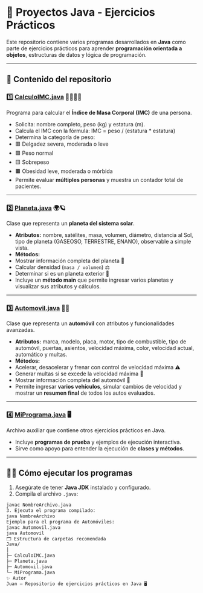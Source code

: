 # 🚀 Proyectos Java - Ejercicios Prácticos

Este repositorio contiene varios programas desarrollados en **Java** como parte de ejercicios prácticos para aprender **programación orientada a objetos**, estructuras de datos y lógica de programación.  

---

## 📂 Contenido del repositorio

### 1️⃣ [CalculoIMC.java](./CalculoIMC.java) 🧍‍♂️🧍‍♀️
Programa para calcular el **Índice de Masa Corporal (IMC)** de una persona.  

- Solicita: nombre completo, peso (kg) y estatura (m).  
- Calcula el IMC con la fórmula:
IMC = peso / (estatura * estatura)
- Determina la categoría de peso:  
- 🟥 Delgadez severa, moderada o leve  
- 🟩 Peso normal  
- 🟨 Sobrepeso  
- 🟫 Obesidad leve, moderada o mórbida  
- Permite evaluar **múltiples personas** y muestra un contador total de pacientes.

---

### 2️⃣ [Planeta.java](./Planeta.java) 🌍🪐
Clase que representa un **planeta del sistema solar**.  

- **Atributos:** nombre, satélites, masa, volumen, diámetro, distancia al Sol, tipo de planeta (GASEOSO, TERRESTRE, ENANO), observable a simple vista.  
- **Métodos:**  
- Mostrar información completa del planeta 🌟  
- Calcular densidad (`masa / volumen`) ⚖️  
- Determinar si es un planeta exterior 🚀  
- Incluye un **método main** que permite ingresar varios planetas y visualizar sus atributos y cálculos.

---

### 3️⃣ [Automovil.java](./Automovil.java) 🚗💨
Clase que representa un **automóvil** con atributos y funcionalidades avanzadas.  

- **Atributos:** marca, modelo, placa, motor, tipo de combustible, tipo de automóvil, puertas, asientos, velocidad máxima, color, velocidad actual, automático y multas.  
- **Métodos:**  
- Acelerar, desacelerar y frenar con control de velocidad máxima ⚠️  
- Generar multas si se excede la velocidad máxima 💸  
- Mostrar información completa del automóvil 📝  
- Permite ingresar **varios vehículos**, simular cambios de velocidad y mostrar un **resumen final** de todos los autos evaluados.

---

### 4️⃣ [MiPrograma.java](./MiPrograma.java) 🖥️
Archivo auxiliar que contiene otros ejercicios prácticos en Java.  

- Incluye **programas de prueba** y ejemplos de ejecución interactiva.  
- Sirve como apoyo para entender la ejecución de **clases y métodos**.

---

## 🏃‍♂️ Cómo ejecutar los programas

1. Asegúrate de tener **Java JDK** instalado y configurado.  
2. Compila el archivo `.java`:  
 ```bash
 javac NombreArchivo.java
3. Ejecuta el programa compilado:
java NombreArchivo
Ejemplo para el programa de Automóviles:
javac Automovil.java
java Automovil
🗂️ Estructura de carpetas recomendada
Java/
│
├─ CalculoIMC.java
├─ Planeta.java
├─ Automovil.java
└─ MiPrograma.java
✨ Autor
Juan – Repositorio de ejercicios prácticos en Java 🖥️
